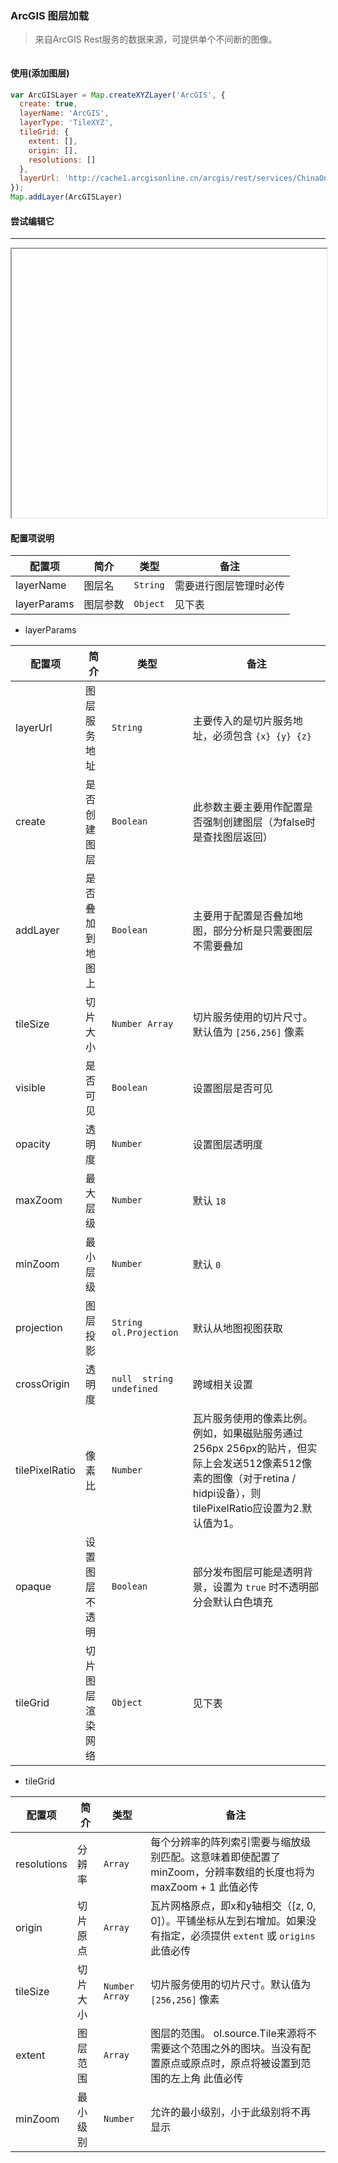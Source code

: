 ### ArcGIS 图层加载

> 来自ArcGIS Rest服务的数据来源，可提供单个不间断的图像。 

```javascript

```

#### 使用(添加图层)

```javascript
var ArcGISLayer = Map.createXYZLayer('ArcGIS', {
  create: true,
  layerName: 'ArcGIS',
  layerType: 'TileXYZ',
  tileGrid: {
    extent: [],
    origin: [],
    resolutions: []
  },
  layerUrl: 'http://cache1.arcgisonline.cn/arcgis/rest/services/ChinaOnlineStreetPurplishBlue/MapServer/tile/{z}/{y}/{x}'
});
Map.addLayer(ArcGISLayer)
```

#### 尝试编辑它

---

<iframe width="100%" height="430"></iframe>

#### 配置项说明

| 配置项 | 简介 | 类型 | 备注 |
| --- | --- |--- | --- |
| layerName | 图层名 | `String` | 需要进行图层管理时必传 |
| layerParams | 图层参数 | `Object` | 见下表 |

- layerParams

| 配置项 | 简介 | 类型 | 备注 |
| --- | ---- |--- | --- |
| layerUrl | 图层服务地址 | `String` | 主要传入的是切片服务地址，必须包含 `{x} {y} {z}` |
| create | 是否创建图层 | `Boolean` | 此参数主要主要用作配置是否强制创建图层（为false时是查找图层返回） |
| addLayer | 是否叠加到地图上 | `Boolean` | 主要用于配置是否叠加地图，部分分析是只需要图层不需要叠加 |
| tileSize | 切片大小 | `Number Array` | 切片服务使用的切片尺寸。默认值为 `[256,256]` 像素 |
| visible | 是否可见 | `Boolean` | 设置图层是否可见 |
| opacity | 透明度 | `Number` | 设置图层透明度 |
| maxZoom | 最大层级 | `Number` | 默认 `18` |
| minZoom | 最小层级 | `Number` | 默认 `0` |
| projection | 图层投影 | `String ol.Projection` | 默认从地图视图获取 |
| crossOrigin | 透明度 | `null  string  undefined` | 跨域相关设置 |
| tilePixelRatio | 像素比 | `Number` | 瓦片服务使用的像素比例。 例如，如果磁贴服务通过256px 256px的贴片，但实际上会发送512像素512像素的图像（对于retina / hidpi设备），则tilePixelRatio应设置为2.默认值为1。 |
| opaque | 设置图层不透明 | `Boolean` | 部分发布图层可能是透明背景，设置为 `true` 时不透明部分会默认白色填充 |
| tileGrid | 切片图层渲染网络 | `Object` | 见下表 |

- tileGrid

| 配置项 | 简介 | 类型 | 备注 |
| --- | ---- |--- | --- |
| resolutions | 分辨率 | `Array` | 每个分辨率的阵列索引需要与缩放级别匹配。这意味着即使配置了minZoom，分辨率数组的长度也将为maxZoom + 1 此值必传|
| origin | 切片原点 | `Array` | 瓦片网格原点，即x和y轴相交（[z, 0, 0]）。平铺坐标从左到右增加。如果没有指定，必须提供 `extent` 或 `origins` 此值必传|
| tileSize | 切片大小 | `Number Array` | 切片服务使用的切片尺寸。默认值为 `[256,256]` 像素 |
| extent | 图层范围 | `Array` | 图层的范围。 ol.source.Tile来源将不需要这个范围之外的图块。当没有配置原点或原点时，原点将被设置到范围的左上角 此值必传|
| minZoom | 最小级别 | `Number` | 允许的最小级别，小于此级别将不再显示 |
